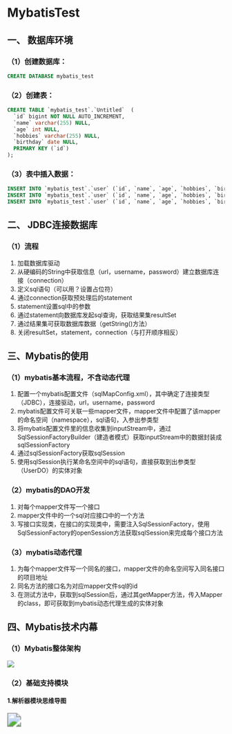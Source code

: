 # MybatisTest



## 一、 数据库环境

### （1）创建数据库：

```sql
CREATE DATABASE mybatis_test
```

### （2）创建表：

```sql
CREATE TABLE `mybatis_test`.`Untitled`  (
  `id` bigint NOT NULL AUTO_INCREMENT,
  `name` varchar(255) NULL,
  `age` int NULL,
  `hobbies` varchar(255) NULL,
  `birthday` date NULL,
  PRIMARY KEY (`id`)
);
```

### （3）表中插入数据：

```sql
INSERT INTO `mybatis_test`.`user` (`id`, `name`, `age`, `hobbies`, `birthday`) VALUES (1, '王玉东', 25, '篮球，电子游戏', '1997-09-21');
INSERT INTO `mybatis_test`.`user` (`id`, `name`, `age`, `hobbies`, `birthday`) VALUES (2, '小明', 24, '足球', '1998-06-04');
INSERT INTO `mybatis_test`.`user` (`id`, `name`, `age`, `hobbies`, `birthday`) VALUES (3, '小白', 22, '网球', '2000-02-04');
```

## 二、  JDBC连接数据库

### （1）流程

1. 加载数据库驱动
2. 从硬编码的String中获取信息（url，username，password）建立数据库连接（connection）
3. 定义sql语句（可以用？设置占位符）
4. 通过connection获取预处理后的statement
5. statement设置sql中的参数
6. 通过statement向数据库发起sql查询，获取结果集resultSet
7. 通过结果集可获取数据库数据（getString()方法）
8. 关闭resultSet，statement，connection（与打开顺序相反）

## 三、Mybatis的使用

### （1）mybatis基本流程，不含动态代理

1. 配置一个mybatis配置文件（sqlMapConfig.xml），其中确定了连接类型（JDBC），连接驱动，url，username，password
2. mybatis配置文件可关联一些mapper文件，mapper文件中配置了该mapper的命名空间（namespace），sql语句，入参出参类型
3. 将mybatis配置文件里的信息收集到inputStream中，通过SqlSessionFactoryBuilder（建造者模式）获取inputStream中的数据封装成sqlSessionFactory
4. 通过sqlSessionFactory获取sqlSession
5. 使用sqlSession执行某命名空间中的sql语句，直接获取到出参类型（UserDO）的实体对象

### （2）mybatis的DAO开发

1. 对每个mapper文件写一个接口
2. mapper文件中的一个sql对应接口中的一个方法
3. 写接口实现类，在接口的实现类中，需要注入SqlSessionFactory，使用SqlSessionFactory的openSession方法获取sqlSession来完成每个接口方法

### （3）mybatis动态代理

1. 为每个mapper文件写一个同名的接口，mapper文件的命名空间写入同名接口的项目地址
2. 同名方法的接口名为对应mapper文件sql的id
3. 在测试方法中，获取到sqlSession后，通过其getMapper方法，传入Mapper的class，即可获取到mybatis动态代理生成的实体对象

## 四、Mybatis技术内幕

### （1）Mybatis整体架构

![](D:\MyStudy\mybatis-test\nodePictures\Mybatis.png)

### （2）基础支持模块

#### 1.解析器模块思维导图

<img src="D:\MyStudy\mybatis-test\nodePictures\XPathParser .jpg" style="zoom:200%;" />
